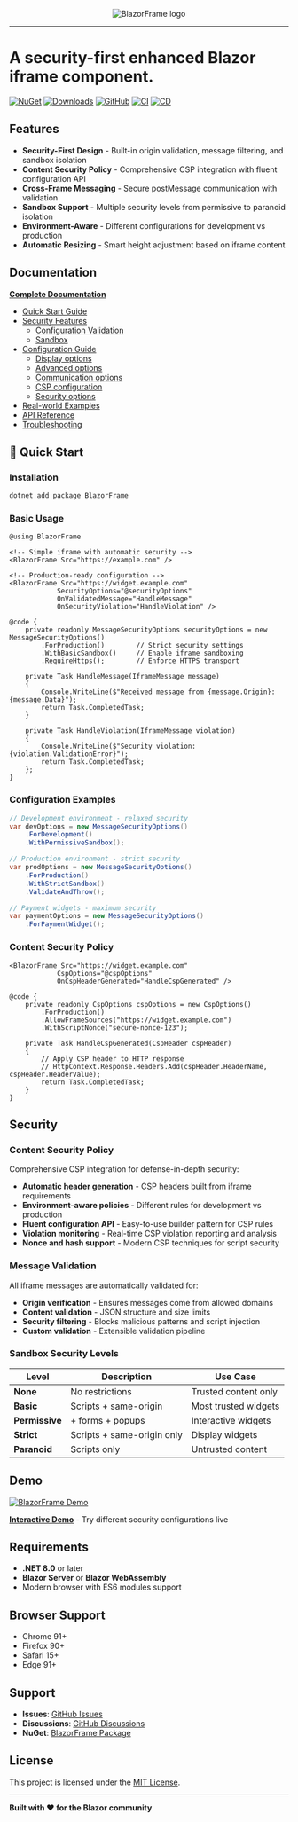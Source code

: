 <p align="center">
  <img
    src="https://github.com/Tim-Maes/BlazorFrame/blob/master/assets/BlazorFrameLogo2.png"
    alt="BlazorFrame logo"
    height="300"
    style="height:auto;"
  />
</p>

---
# A security-first enhanced Blazor iframe component.

[![NuGet](https://img.shields.io/nuget/v/BlazorFrame.svg)](https://www.nuget.org/packages/BlazorFrame)
[![Downloads](https://img.shields.io/nuget/dt/BlazorFrame.svg)](https://www.nuget.org/packages/BlazorFrame)
[![GitHub](https://img.shields.io/github/license/Tim-Maes/BlazorFrame.svg)](https://github.com/Tim-Maes/BlazorFrame/blob/main/LICENSE.txt)
[![CI](https://github.com/Tim-Maes/BlazorFrame/actions/workflows/ci.yml/badge.svg)](https://github.com/Tim-Maes/BlazorFrame/actions/workflows/ci.yml)
[![CD](https://github.com/Tim-Maes/BlazorFrame/actions/workflows/cd.yml/badge.svg)](https://github.com/Tim-Maes/BlazorFrame/actions/workflows/cd.yml)

## Features

- **Security-First Design** - Built-in origin validation, message filtering, and sandbox isolation
- **Content Security Policy** - Comprehensive CSP integration with fluent configuration API
- **Cross-Frame Messaging** - Secure postMessage communication with validation
- **Sandbox Support** - Multiple security levels from permissive to paranoid isolation
- **Environment-Aware** - Different configurations for development vs production
- **Automatic Resizing** - Smart height adjustment based on iframe content

## Documentation

**[Complete Documentation](https://github.com/Tim-Maes/BlazorFrame/blob/master/docs/readme.md)**

- [Quick Start Guide](https://github.com/Tim-Maes/BlazorFrame/tree/master/docs/getting-started/quick-start.md)
- [Security Features](https://github.com/Tim-Maes/BlazorFrame/tree/master/docs/security)
  - [Configuration Validation](https://github.com/Tim-Maes/BlazorFrame/blob/master/docs/security/configuration-validation.md)
  - [Sandbox](https://github.com/Tim-Maes/BlazorFrame/blob/master/docs/security/sandbox.md)
- [Configuration Guide](https://github.com/Tim-Maes/BlazorFrame/tree/master/docs/configuration/readme.md) 
  - [Display options](https://github.com/Tim-Maes/BlazorFrame/tree/master/docs/configuration/display-options.md)
  - [Advanced options](https://github.com/Tim-Maes/BlazorFrame/tree/master/docs/configuration/advanced-options.md)
  - [Communication options](https://github.com/Tim-Maes/BlazorFrame/tree/master/docs/configuration/communication-options.md)
  - [CSP configuration](https://github.com/Tim-Maes/BlazorFrame/tree/master/docs/configuration/csp-configuration.md)
  - [Security options](https://github.com/Tim-Maes/BlazorFrame/tree/master/docs/configuration/security-options.md)
- [Real-world Examples](https://github.com/Tim-Maes/BlazorFrame/blob/master/docs/examples/common-scenarios.md)
- [API Reference](https://github.com/Tim-Maes/BlazorFrame/blob/master/docs/api/message-security-options.md)
- [Troubleshooting](https://github.com/Tim-Maes/BlazorFrame/tree/master/docs/advanced/troubleshooting.md)

## :rocket: Quick Start

### Installation

```bash
dotnet add package BlazorFrame
```

### Basic Usage

```razor
@using BlazorFrame

<!-- Simple iframe with automatic security -->
<BlazorFrame Src="https://example.com" />

<!-- Production-ready configuration -->
<BlazorFrame Src="https://widget.example.com"
            SecurityOptions="@securityOptions"
            OnValidatedMessage="HandleMessage"
            OnSecurityViolation="HandleViolation" />

@code {
    private readonly MessageSecurityOptions securityOptions = new MessageSecurityOptions()
        .ForProduction()        // Strict security settings
        .WithBasicSandbox()     // Enable iframe sandboxing
        .RequireHttps();        // Enforce HTTPS transport
        
    private Task HandleMessage(IframeMessage message)
    {
        Console.WriteLine($"Received message from {message.Origin}: {message.Data}");
        return Task.CompletedTask;
    }

    private Task HandleViolation(IframeMessage violation)
    {
        Console.WriteLine($"Security violation: {violation.ValidationError}");
        return Task.CompletedTask;
    };
}
```

### Configuration Examples

```csharp
// Development environment - relaxed security
var devOptions = new MessageSecurityOptions()
    .ForDevelopment()
    .WithPermissiveSandbox();

// Production environment - strict security
var prodOptions = new MessageSecurityOptions()
    .ForProduction()
    .WithStrictSandbox()
    .ValidateAndThrow();

// Payment widgets - maximum security
var paymentOptions = new MessageSecurityOptions()
    .ForPaymentWidget();
```

### Content Security Policy

```razor
<BlazorFrame Src="https://widget.example.com"
            CspOptions="@cspOptions"
            OnCspHeaderGenerated="HandleCspGenerated" />

@code {
    private readonly CspOptions cspOptions = new CspOptions()
        .ForProduction()
        .AllowFrameSources("https://widget.example.com")
        .WithScriptNonce("secure-nonce-123");
        
    private Task HandleCspGenerated(CspHeader cspHeader)
    {
        // Apply CSP header to HTTP response
        // HttpContext.Response.Headers.Add(cspHeader.HeaderName, cspHeader.HeaderValue);
        return Task.CompletedTask;
    }
}
```

## Security

### Content Security Policy

Comprehensive CSP integration for defense-in-depth security:
- **Automatic header generation** - CSP headers built from iframe requirements
- **Environment-aware policies** - Different rules for development vs production
- **Fluent configuration API** - Easy-to-use builder pattern for CSP rules
- **Violation monitoring** - Real-time CSP violation reporting and analysis
- **Nonce and hash support** - Modern CSP techniques for script security

### Message Validation

All iframe messages are automatically validated for:
- **Origin verification** - Ensures messages come from allowed domains
- **Content validation** - JSON structure and size limits
- **Security filtering** - Blocks malicious patterns and script injection
- **Custom validation** - Extensible validation pipeline

### Sandbox Security Levels

| Level | Description | Use Case |
|-------|-------------|----------|
| **None** | No restrictions | Trusted content only |
| **Basic** | Scripts + same-origin | Most trusted widgets |
| **Permissive** | + forms + popups | Interactive widgets |
| **Strict** | Scripts + same-origin only | Display widgets |
| **Paranoid** | Scripts only | Untrusted content |

## Demo

[![BlazorFrame Demo](https://github.com/user-attachments/assets/106e02f8-5b7a-4a02-9748-b5fc1f540168)](https://github.com/Tim-Maes/BlazorFrameDemo)

**[Interactive Demo](https://github.com/Tim-Maes/BlazorFrameDemo)** - Try different security configurations live

## Requirements

- **.NET 8.0** or later
- **Blazor Server** or **Blazor WebAssembly**
- Modern browser with ES6 modules support

## Browser Support

- Chrome 91+
- Firefox 90+  
- Safari 15+
- Edge 91+

## Support

- **Issues**: [GitHub Issues](https://github.com/Tim-Maes/BlazorFrame/issues)
- **Discussions**: [GitHub Discussions](https://github.com/Tim-Maes/BlazorFrame/discussions)  
- **NuGet**: [BlazorFrame Package](https://www.nuget.org/packages/BlazorFrame)

## License

This project is licensed under the [MIT License](LICENSE.txt).

---

**Built with :heart: for the Blazor community**

